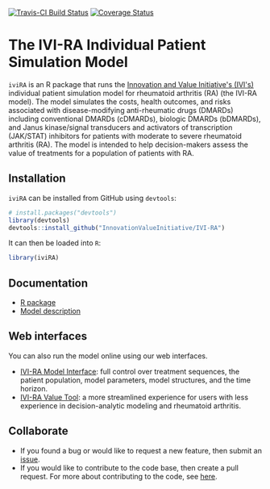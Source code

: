 [![Travis-CI Build Status](https://travis-ci.org/InnovationValueInitiative/IVI-RA.svg?branch=master)](https://travis-ci.org/InnovationValueInitiative/IVI-RA)
[![Coverage Status](https://codecov.io/gh/InnovationValueInitiative/IVI-RA/branch/master/graph/badge.svg)](https://codecov.io/gh/InnovationValueInitiative/IVI-RA)

# The IVI-RA Individual Patient Simulation Model
`iviRA` is an R package that runs the [Innovation and Value Initiative's (IVI's)](http://www.thevalueinitiative.org/) individual patient simulation model for rheumatoid arthritis (RA) (the IVI-RA model). The model simulates the costs, health outcomes, and risks associated with disease-modifying anti-rheumatic drugs (DMARDs) including conventional DMARDs (cDMARDs), biologic DMARDs (bDMARDs), and Janus kinase/signal transducers and activators of transcription (JAK/STAT) inhibitors for patients with moderate to severe rheumatoid arthritis (RA). The model is intended to help decision-makers assess the value of treatments for a population of patients with RA.

## Installation
`iviRA` can be installed from GitHub using `devtools`:

```r
# install.packages("devtools")
library(devtools)
devtools::install_github("InnovationValueInitiative/IVI-RA")
```

It can then be loaded into `R`:

```r
library(iviRA)
```

## Documentation
* [R package](https://innovationvalueinitiative.github.io/IVI-RA/)
* [Model description](https://innovationvalueinitiative.github.io/IVI-RA/model-description/model-description.pdf)

## Web interfaces
You can also run the model online using our web interfaces.

* [IVI-RA Model Interface](https://ivi-ra-expert.clarityviz.com/): full control over treatment sequences, the patient population, model parameters, model structures, and the time horizon. 
* [IVI-RA Value Tool](https://ivi-ra.clarityviz.com/): a more streamlined experience for users with less experience in decision-analytic modeling and rheumatoid arthritis. 

## Collaborate
* If you found a bug or would like to request a new feature, then submit an [issue](https://github.com/InnovationValueInitiative/IVI-RA/issues).
* If you would like to contribute to the code base, then create a pull request. For more about contributing to the code, see [here](https://innovationvalueinitiative.github.io/IVI-RA/articles/how-to-contribute.html). 






